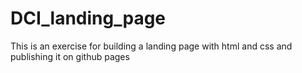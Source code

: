 # DCI_landing_page
This is an exercise for building a landing page with html and css and publishing it on github pages
